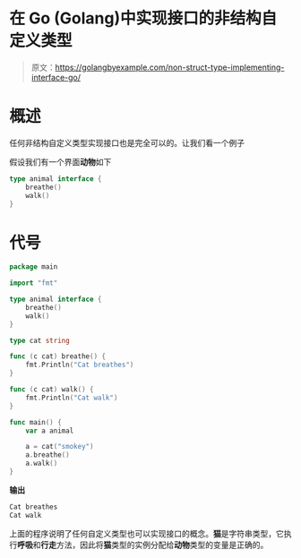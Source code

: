 # 在 Go (Golang)中实现接口的非结构自定义类型

> 原文：<https://golangbyexample.com/non-struct-type-implementing-interface-go/>

# **概述**

任何非结构自定义类型实现接口也是完全可以的。让我们看一个例子

假设我们有一个界面**动物**如下

```go
type animal interface {
    breathe()
    walk()
}
```

# **代号**

```go
package main

import "fmt"

type animal interface {
	breathe()
	walk()
}

type cat string

func (c cat) breathe() {
	fmt.Println("Cat breathes")
}

func (c cat) walk() {
	fmt.Println("Cat walk")
}

func main() {
	var a animal

	a = cat("smokey")
	a.breathe()
	a.walk()
}
```

**输出**

```go
Cat breathes
Cat walk
```

上面的程序说明了任何自定义类型也可以实现接口的概念。**猫**是字符串类型，它执行**呼吸**和**行走**方法，因此将**猫**类型的实例分配给**动物**类型的变量是正确的。